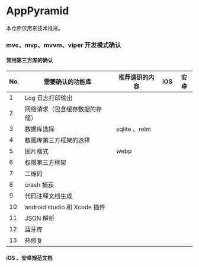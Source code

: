 # AppPyramid

本仓库仅用来技术推进。

### mvc、mvp、mvvm、viper 开发模式确认

#### 常用第三方库的确认

|No.| 需要确认的功能库| 推荐调研的内容|iOS|安卓
|---|---|---|---|---
|1|Log 日志打印输出 
|2|网络请求（包含缓存数据的存储）
|3|数据库选择| sqlite 、relm
|4|数据库第三方框架的选择
|5|图片格式| webp
|6|权限第三方框架
|7|二维码	
|8|crash 捕获
|9|代码注释文档生成
|10|android studio 和 Xcode 插件
|11|JSON 解析
|12|蓝牙库	
|13|热修复	

#### iOS 、安卓规范文档

